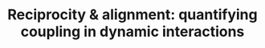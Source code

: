 ---
layout: publications
title: 'Reciprocity & alignment: quantifying coupling in dynamic interactions'
authors: Guillaume Dumas, Merle Fairhurst
publication: 
year: 2019
link: https://royalsocietypublishing.org/doi/10.1098/rsos.210138
type: Journal Paper
category: Opinion/Perspectives, Review
filename: 2019.05.12_G.Dumas
---
